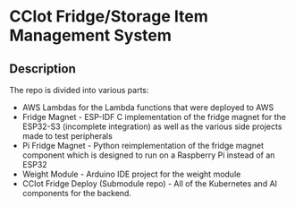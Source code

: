 # CCIot Fridge/Storage Item Management System

## Description

The repo is divided into various parts:
- AWS Lambdas for the Lambda functions that were deployed to AWS
- Fridge Magnet - ESP-IDF C implementation of the fridge magnet for the ESP32-S3 (incomplete integration) as well as the various side projects made to test peripherals
- Pi Fridge Magnet - Python reimplementation of the fridge magnet component which is designed to run on a Raspberry Pi instead of an ESP32
- Weight Module - Arduino IDE project for the weight module
- CCIot Fridge Deploy (Submodule repo) - All of the Kubernetes and AI components for the backend. 

